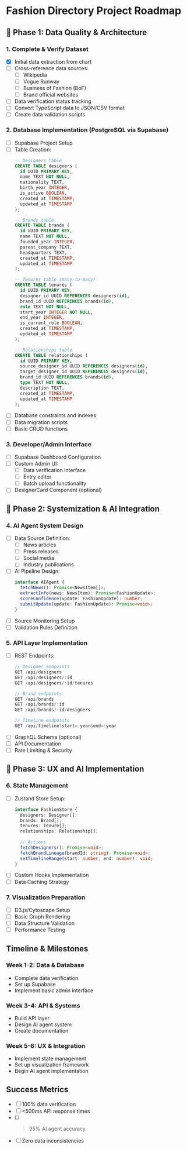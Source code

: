 # Fashion Directory Project Roadmap

## 🔹 Phase 1: Data Quality & Architecture

### 1. Complete & Verify Dataset
- [x] Initial data extraction from chart
- [ ] Cross-reference data sources:
  - [ ] Wikipedia
  - [ ] Vogue Runway
  - [ ] Business of Fashion (BoF)
  - [ ] Brand official websites
- [ ] Data verification status tracking
- [ ] Convert TypeScript data to JSON/CSV format
- [ ] Create data validation scripts

### 2. Database Implementation (PostgreSQL via Supabase)
- [ ] Supabase Project Setup
- [ ] Table Creation:
  ```sql
  -- Designers table
  CREATE TABLE designers (
    id UUID PRIMARY KEY,
    name TEXT NOT NULL,
    nationality TEXT,
    birth_year INTEGER,
    is_active BOOLEAN,
    created_at TIMESTAMP,
    updated_at TIMESTAMP
  );

  -- Brands table
  CREATE TABLE brands (
    id UUID PRIMARY KEY,
    name TEXT NOT NULL,
    founded_year INTEGER,
    parent_company TEXT,
    headquarters TEXT,
    created_at TIMESTAMP,
    updated_at TIMESTAMP
  );

  -- Tenures table (many-to-many)
  CREATE TABLE tenures (
    id UUID PRIMARY KEY,
    designer_id UUID REFERENCES designers(id),
    brand_id UUID REFERENCES brands(id),
    role TEXT NOT NULL,
    start_year INTEGER NOT NULL,
    end_year INTEGER,
    is_current_role BOOLEAN,
    created_at TIMESTAMP,
    updated_at TIMESTAMP
  );

  -- Relationships table
  CREATE TABLE relationships (
    id UUID PRIMARY KEY,
    source_designer_id UUID REFERENCES designers(id),
    target_designer_id UUID REFERENCES designers(id),
    brand_id UUID REFERENCES brands(id),
    type TEXT NOT NULL,
    description TEXT,
    created_at TIMESTAMP,
    updated_at TIMESTAMP
  );
  ```
- [ ] Database constraints and indexes
- [ ] Data migration scripts
- [ ] Basic CRUD functions

### 3. Developer/Admin Interface
- [ ] Supabase Dashboard Configuration
- [ ] Custom Admin UI:
  - [ ] Data verification interface
  - [ ] Entry editor
  - [ ] Batch upload functionality
- [ ] DesignerCard Component (optional)

## 🔹 Phase 2: Systemization & AI Integration

### 4. AI Agent System Design
- [ ] Data Source Definition:
  - [ ] News articles
  - [ ] Press releases
  - [ ] Social media
  - [ ] Industry publications
- [ ] AI Pipeline Design:
  ```typescript
  interface AIAgent {
    fetchNews(): Promise<NewsItem[]>;
    extractInfo(news: NewsItem): Promise<FashionUpdate>;
    scoreConfidence(update: FashionUpdate): number;
    submitUpdate(update: FashionUpdate): Promise<void>;
  }
  ```
- [ ] Source Monitoring Setup
- [ ] Validation Rules Definition

### 5. API Layer Implementation
- [ ] REST Endpoints:
  ```typescript
  // Designer endpoints
  GET /api/designers
  GET /api/designers/:id
  GET /api/designers/:id/tenures
  
  // Brand endpoints
  GET /api/brands
  GET /api/brands/:id
  GET /api/brands/:id/designers
  
  // Timeline endpoints
  GET /api/timeline?start=:year&end=:year
  ```
- [ ] GraphQL Schema (optional)
- [ ] API Documentation
- [ ] Rate Limiting & Security

## 🔹 Phase 3: UX and AI Implementation

### 6. State Management
- [ ] Zustand Store Setup:
  ```typescript
  interface FashionStore {
    designers: Designer[];
    brands: Brand[];
    tenures: Tenure[];
    relationships: Relationship[];
    
    // Actions
    fetchDesigners(): Promise<void>;
    fetchBrandLineage(brandId: string): Promise<void>;
    setTimelineRange(start: number, end: number): void;
  }
  ```
- [ ] Custom Hooks Implementation
- [ ] Data Caching Strategy

### 7. Visualization Preparation
- [ ] D3.js/Cytoscape Setup
- [ ] Basic Graph Rendering
- [ ] Data Structure Validation
- [ ] Performance Testing

## Timeline & Milestones

### Week 1-2: Data & Database
- Complete data verification
- Set up Supabase
- Implement basic admin interface

### Week 3-4: API & Systems
- Build API layer
- Design AI agent system
- Create documentation

### Week 5-6: UX & Integration
- Implement state management
- Set up visualization framework
- Begin AI agent implementation

## Success Metrics
- [ ] 100% data verification
- [ ] <500ms API response times
- [ ] >95% AI agent accuracy
- [ ] Zero data inconsistencies
